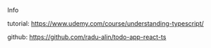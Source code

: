 Info

tutorial: https://www.udemy.com/course/understanding-typescript/

github: https://github.com/radu-alin/todo-app-react-ts